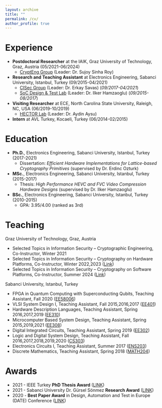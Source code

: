 ```yaml
---
layout: archive
title: ""
permalink: /cv/
author_profile: true
---
```


Experience
======
* <b>Postdoctoral Researcher</b> at the IAIK, Graz University of Technology, Graz, Austria (05/2021-06/2024)
  * [CryptEng Group](https://www.iaik.tugraz.at/person/sujoy-sinha-roy/) (Leader: Dr. Sujoy Sinha Roy) 
* <b>Research and Teaching Assistant</b> at Electronics Engineering, Sabanci University, Istanbul, Turkey (09/2015-04/2021)
  * [CISec Group](https://cisec.sabanciuniv.edu/) (Leader: Dr. Erkay Savas) (*09/2017-04/2021*)
  * [SoC Design & Test Lab](http://labs.sabanciuniv.edu/soclab/) (Leader: Dr. Ilker Hamzaoglu) (*09/2015-08/2017*)
* <b>Visiting Researcher</b> at ECE, North Carolina State University, Raleigh, NC, USA (06/2019-10/2019)
  * [HECTOR Lab](https://research.ece.ncsu.edu/aaysu/) (Leader: Dr. Aydin Aysu)
* <b>Intern</b> at AVL Turkey, Kocaeli, Turkey (06/2014-02/2015)
  

Education
======
* <b>Ph.D.</b>, Electronics Engineering, Sabanci University, Istanbul, Turkey (2017-2021)
  <!--* GPA: 4.00/4.00-->
  * Dissertation: *Efficient Hardware Implementations for Lattice-based Cryptography Primitives* (supervised by Dr. Erdinc Ozturk)
* <b>MSc.</b>, Electronics Engineering, Sabanci University, Istanbul, Turkey (2015-2017)
  <!--* GPA: 4.00/4.00-->
  * Thesis: *High Performance HEVC and FVC Video Compression Hardware Designs* (supervised by Dr. Ilker Hamzaoglu)
* <b>BSc.</b>, Electronics Engineering, Sabanci University, Istanbul, Turkey (2010-2015)
  * GPA: 3.95/4.00 (ranked as 3rd)
<!--* Senior Project: "<it>A GPS-based Tracking and Accident Reporting System</it>" supervised by Prof. Ibrahim Tekin and Assoc.Prof. Ayhan Bozkurt-->


Teaching  
======
Graz University of Technology, Graz, Austria
* Selected Topics in Information Security – Cryptographic Engineering, Co-Instructor, Winter 2021
* Selected Topics in Information Security – Cryptography on Hardware Platforms, Co-Instructor, Winter 2022,2023 ([Link](https://www.iaik.tugraz.at/course/selected-topics-of-information-security-cryptography-on-hardware-platforms-705221-wintersemester-2023-24/))
* Selected Topics in Information Security – Cryptography on Software Platforms, Co-Instructor, Summer 2024 ([Link](https://www.iaik.tugraz.at/course/selected-topics-of-information-security-cryptography-on-software-platforms-705222-sommersemester-2024/))

Sabanci University, Istanbul, Turkey
* FPGA in Quantum Computing with Superconducting Qubits, Teaching Assistant, Fall 2020 ([EE58006](https://www.sabanciuniv.edu/syllabus/courses.php?year=2020&term=01&subject=EE&code=58006&lan=eng))
* VLSI System Design I, Teaching Assistant, Fall 2015,2016,2017 ([EE401](https://www.sabanciuniv.edu/syllabus/courses.php?year=2017&term=01&subject=EE&code=401&lan=eng))
* Hardware Description Languages, Teaching Assistant, Spring 2016,2017,2019 ([EE310](https://www.sabanciuniv.edu/syllabus/courses.php?year=2019&term=02&subject=EE&code=310&lan=eng))
* Microcomputer Based System Design, Teaching Assistant, Spring 2015,2019,2021 ([EE308](https://www.sabanciuniv.edu/syllabus/courses.php?year=2019&term=02&subject=EE&code=308&lan=eng))
* Digital Integrated Circuits, Teaching Assistant, Spring 2019 ([EE302](https://www.sabanciuniv.edu/syllabus/courses.php?year=2019&term=02&subject=EE&code=302&lan=eng))
* Logic and Digital System Design, Teaching Assistant, Fall 2016,2017,2018,2019,2020 ([CS303](https://www.sabanciuniv.edu/syllabus/courses.php?year=2020&term=01&subject=CS&code=303&lan=eng))
* Electronics Circuits I, Teaching Assistant, Summer 2017 ([ENS203](https://www.sabanciuniv.edu/syllabus/courses.php?year=2020&term=01&subject=ENS&code=203&lan=eng))
* Discrete Mathematics, Teaching Assistant, Spring 2018 ([MATH204](https://www.sabanciuniv.edu/syllabus/courses.php?year=2020&term=01&subject=MATH&code=204&lan=eng))


Awards  
======
* 2021 - IEEE Turkey **PhD Thesis Award** ([LINK](https://www.ieee.org.tr/2021-yili-ieee-turkiye-bilim-odulu-sahipleri/))
* 2021 - Sabanci University Dr. Gürsel Sönmez **Research Award** ([LINK](https://fens.sabanciuniv.edu/en/dr-gursel-sonmez-research-award))
* 2020 - **Best Paper Award** in Design, Automation and Test in Europe (DATE) Conference (<a href="https://past.date-conference.com/proceedings-archive/2020/html/bestpaper.html">LINK</a>)
<!--* 2019 - IACR **Student Travel Support** for Conference on Cryptographic Hardware and Embedded Systems (CHES)-->
<!--* (2017-2021) - **Full Graduate Scholarship**, Sabanci University Electronics Engineering Ph.D. Program-->
<!--* (2015-2017) - **Full Graduate Scholarship**, Sabanci University Electronics Engineering MSc. Program-->
<!--* (2010-2015) - **Sakip Sabanci Scholarship**, Sabanci University Undergraduate Program-->
<!--  (for ranking 385th among 1.5 million participants in the Nationwide University Entrance Exam in 2010)-->  
